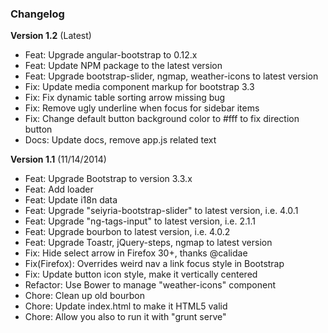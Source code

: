 

### Changelog


**Version 1.2** (Latest)

* Feat: Upgrade angular-bootstrap to 0.12.x
* Feat: Update NPM package to the latest version
* Feat: Upgrade bootstrap-slider, ngmap, weather-icons to latest version
* Fix: Update media component markup for bootstrap 3.3
* Fix: Fix dynamic table sorting arrow missing bug
* Fix: Remove ugly underline when focus for sidebar items
* Fix: Change default button background color to #fff to fix direction button
* Docs: Update docs, remove app.js related text

**Version 1.1** (11/14/2014)

* Feat: Upgrade Bootstrap to version 3.3.x
* Feat: Add loader
* Feat: Update i18n data
* Feat: Upgrade "seiyria-bootstrap-slider" to latest version, i.e. 4.0.1
* Feat: Upgrade "ng-tags-input" to latest version, i.e. 2.1.1
* Feat: Upgrade bourbon to latest version, i.e. 4.0.2
* Feat: Upgrade Toastr, jQuery-steps, ngmap to latest version
* Fix: Hide select arrow in Firefox 30+, thanks @calidae
* Fix(Firefox): Overrides weird nav a link focus style in Bootstrap
* Fix: Update button icon style, make it vertically centered
* Refactor: Use Bower to manage "weather-icons" component
* Chore: Clean up old bourbon
* Chore: Update index.html to make it HTML5 valid
* Chore: Allow you also to run it with "grunt serve"